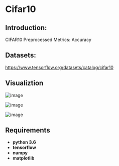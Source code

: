 # Cifar10

## Introduction:

CIFAR10 Preprocessed
Metrics: Accuracy

## Datasets:

https://www.tensorflow.org/datasets/catalog/cifar10

## Visualiztion

![image](https://github.com/tuan666chuoiht/Cifar10/assets/133035942/af0cb4ba-42a5-401f-b99b-9dd88607323e)


![image](https://github.com/tuan666chuoiht/Cifar10/assets/133035942/ca114fad-f62b-4e40-bbf1-3145c86d42ea)


![image](https://github.com/tuan666chuoiht/Cifar10/assets/133035942/83e9ea82-31c8-49d9-bcb7-b912bdba2671)

## Requirements

* **python 3.6**
* **tensorflow** 
* **numpy**
* **matplotlib**
